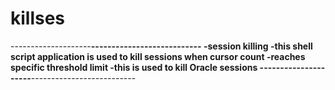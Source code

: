 # killses
--------------------********************************---------------------------
-session killing 
-this shell script application is used to kill sessions when cursor count 
-reaches specific threshold limit
-this is used to kill Oracle sessions
---------------------********************************--------------------------
